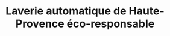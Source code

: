 ---
title: "Laverie automatique de Haute-Provence éco-responsable"
url: /manosque/laverie-automatique-de-haute-provence-eco-responsable/
shop: blanchisserie
---